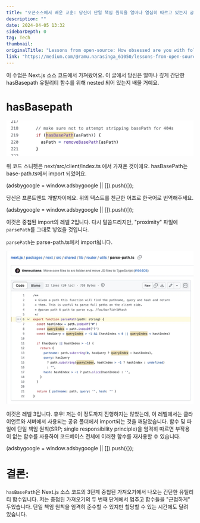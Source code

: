 ```yaml
---
title: "오픈소스에서 배운 교훈: 당신이 단일 책임 원칙을 얼마나 열심히 따르고 있는지 궁금하신가요?"
description: ""
date: 2024-04-05 13:32
sidebarDepth: 0
tag: Tech
thumbnail: 
originalTitle: "Lessons from open-source: How obsessed are you with following Single Responsibility Principle?"
link: "https://medium.com/@ramu.narasinga_61050/lessons-from-open-source-how-obsessed-are-you-with-following-single-responsibility-principle-ff43433a85de"
---
```



이 수업은 Next.js 소스 코드에서 가져왔어요. 이 글에서 당신은 얼마나 깊게 간단한 hasBasepath 유틸리티 함수를 위해 nested 되어 있는지 배울 거예요.

# hasBasepath

![이미지](./img/Lessonsfromopen-sourceHowobsessedareyouwithfollowingSingleResponsibilityPrinciple_0.png)

위 코드 스니펫은 next/src/client/index.ts 에서 가져온 것이에요. hasBasePath는 base-path.ts에서 import 되었어요.

<!-- ui-log 수평형 -->
<ins class="adsbygoogle"
  style="display:block"
  data-ad-client="ca-pub-4877378276818686"
  data-ad-slot="9743150776"
  data-ad-format="auto"
  data-full-width-responsive="true"></ins>
<component is="script">
(adsbygoogle = window.adsbygoogle || []).push({});
</component>

당신은 프론트엔드 개발자이에요. 위의 텍스트를 친근한 어조로 한국어로 번역해주세요.

<!-- ui-log 수평형 -->
<ins class="adsbygoogle"
  style="display:block"
  data-ad-client="ca-pub-4877378276818686"
  data-ad-slot="9743150776"
  data-ad-format="auto"
  data-full-width-responsive="true"></ins>
<component is="script">
(adsbygoogle = window.adsbygoogle || []).push({});
</component>

이것은 중첩된 import의 레벨 2입니다. 다시 말씀드리지만, "proximity" 파일에 `parsePath`를 그대로 넣었을 것입니다.

`parsePath`는 parse-path.ts에서 import됩니다.

![이미지](./img/Lessonsfromopen-sourceHowobsessedareyouwithfollowingSingleResponsibilityPrinciple_3.png)

이것은 레벨 3입니다. 휴우! 저는 이 정도까지 진행하지는 않았는데, 이 레벨에서는 클라이언트와 서버에서 사용되는 공유 폴더에서 import되는 것을 깨달았습니다. 함수 및 파일에 단일 책임 원칙(SRP; single responsibility principle)을 엄격히 따르면 부작용이 없는 함수를 사용하여 코드베이스 전체에 이러한 함수를 재사용할 수 있습니다.

<!-- ui-log 수평형 -->
<ins class="adsbygoogle"
  style="display:block"
  data-ad-client="ca-pub-4877378276818686"
  data-ad-slot="9743150776"
  data-ad-format="auto"
  data-full-width-responsive="true"></ins>
<component is="script">
(adsbygoogle = window.adsbygoogle || []).push({});
</component>

# 결론:

`hasBasePath`은 Next.js 소스 코드의 3단계 중첩된 가져오기에서 나오는 간단한 유틸리티 함수입니다. 저는 중첩된 가져오기의 두 번째 단계에서 멈추고 함수들을 "근접하게" 두었습니다. 단일 책임 원칙을 엄격히 준수할 수 있지만 할당할 수 있는 시간에도 달려 있습니다.